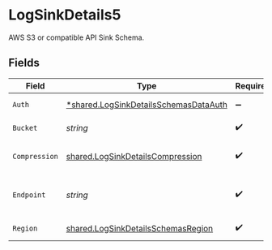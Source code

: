 # LogSinkDetails5

AWS S3 or compatible API Sink Schema.


## Fields

| Field                                                                                                | Type                                                                                                 | Required                                                                                             | Description                                                                                          | Example                                                                                              |
| ---------------------------------------------------------------------------------------------------- | ---------------------------------------------------------------------------------------------------- | ---------------------------------------------------------------------------------------------------- | ---------------------------------------------------------------------------------------------------- | ---------------------------------------------------------------------------------------------------- |
| `Auth`                                                                                               | [*shared.LogSinkDetailsSchemasDataAuth](../../../pkg/models/shared/logsinkdetailsschemasdataauth.md) | :heavy_minus_sign:                                                                                   | Authentication object.                                                                               |                                                                                                      |
| `Bucket`                                                                                             | *string*                                                                                             | :heavy_check_mark:                                                                                   | Name of the S3 Bucket.                                                                               | northflank-logs                                                                                      |
| `Compression`                                                                                        | [shared.LogSinkDetailsCompression](../../../pkg/models/shared/logsinkdetailscompression.md)          | :heavy_check_mark:                                                                                   | Log file compression method.                                                                         | gzip                                                                                                 |
| `Endpoint`                                                                                           | *string*                                                                                             | :heavy_check_mark:                                                                                   | Endpoint for the AWS S3 or compatible API bucket.                                                    | my.bucket.com                                                                                        |
| `Region`                                                                                             | [shared.LogSinkDetailsSchemasRegion](../../../pkg/models/shared/logsinkdetailsschemasregion.md)      | :heavy_check_mark:                                                                                   | Region of the S3 bucket.                                                                             | eu-west-2                                                                                            |